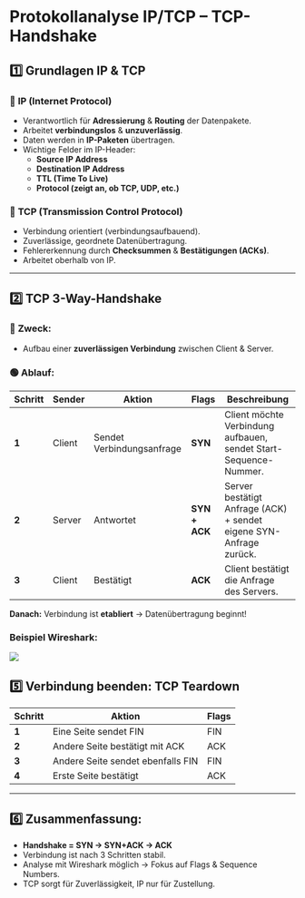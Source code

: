 # **Protokollanalyse IP/TCP – TCP-Handshake**

## 1️⃣ **Grundlagen IP & TCP**

### 🔹 **IP (Internet Protocol)**
- Verantwortlich für **Adressierung** & **Routing** der Datenpakete.
- Arbeitet **verbindungslos** & **unzuverlässig**.
- Daten werden in **IP-Paketen** übertragen.
- Wichtige Felder im IP-Header:
    - **Source IP Address**
    - **Destination IP Address**
    - **TTL (Time To Live)**
    - **Protocol (zeigt an, ob TCP, UDP, etc.)**

### 🔹 **TCP (Transmission Control Protocol)**
- Verbindung orientiert (verbindungsaufbauend).
- Zuverlässige, geordnete Datenübertragung.
- Fehlererkennung durch **Checksummen** & **Bestätigungen (ACKs)**.
- Arbeitet oberhalb von IP.

---

## 2️⃣ **TCP 3-Way-Handshake**

### 📌 **Zweck:**
- Aufbau einer **zuverlässigen Verbindung** zwischen Client & Server.

### 🟢 **Ablauf:**

| Schritt | Sender | Aktion | Flags | Beschreibung |
|--------|--------|------|-------|--------------|
| **1** | Client | Sendet Verbindungsanfrage | **SYN** | Client möchte Verbindung aufbauen, sendet Start-Sequence-Nummer. |
| **2** | Server | Antwortet | **SYN + ACK** | Server bestätigt Anfrage (ACK) + sendet eigene SYN-Anfrage zurück. |
| **3** | Client | Bestätigt | **ACK** | Client bestätigt die Anfrage des Servers. |

**Danach:** Verbindung ist **etabliert** → Datenübertragung beginnt!

### Beispiel Wireshark:

<img src="/ITLernen/tutorial/Netzwerktechnik/img/wireshark_tcp_handshake.png" />



## 5️⃣ **Verbindung beenden: TCP Teardown**

| Schritt | Aktion | Flags |
|--------|------|-------|
| **1** | Eine Seite sendet FIN | FIN |
| **2** | Andere Seite bestätigt mit ACK | ACK |
| **3** | Andere Seite sendet ebenfalls FIN | FIN |
| **4** | Erste Seite bestätigt | ACK |

---

## 6️⃣ **Zusammenfassung:**

- **Handshake = SYN → SYN+ACK → ACK**
- Verbindung ist nach 3 Schritten stabil.
- Analyse mit Wireshark möglich → Fokus auf Flags & Sequence Numbers.
- TCP sorgt für Zuverlässigkeit, IP nur für Zustellung.
